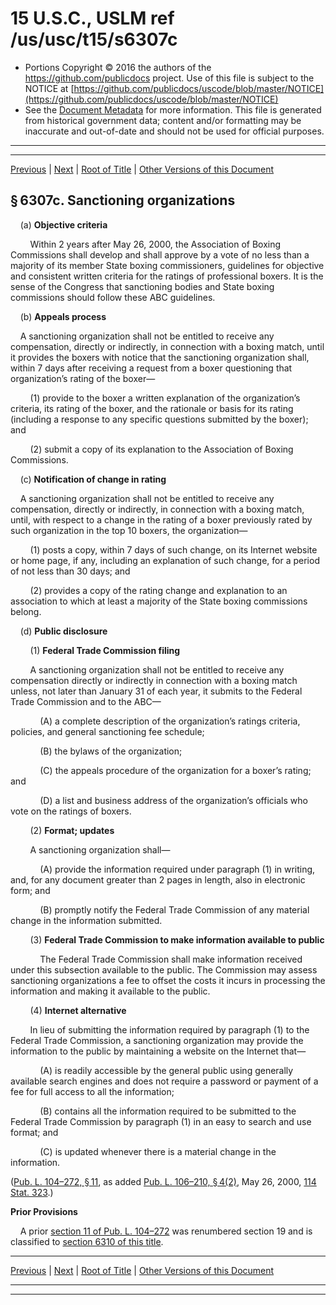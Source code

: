 ---
---

# 15 U.S.C., USLM ref /us/usc/t15/s6307c

* Portions Copyright © 2016 the authors of the https://github.com/publicdocs project.
  Use of this file is subject to the NOTICE at [https://github.com/publicdocs/uscode/blob/master/NOTICE](https://github.com/publicdocs/uscode/blob/master/NOTICE)
* See the [Document Metadata](././../../../..//README.md) for more information.
  This file is generated from historical government data; content and/or formatting may be inaccurate and out-of-date and should not be used for official purposes.

----------
----------

[Previous](./../../../..//us/usc/t15/ch89/m__us_usc_t15_s6307b.md) | [Next](./../../../..//us/usc/t15/ch89/m__us_usc_t15_s6307d.md) | [Root of Title](./../../../../) | [Other Versions of this Document](https://publicdocs.github.io/go/links?ns=uslm&ref=%2Fus%2Fusc%2Ft15%2Fs6307c)

## § 6307c. Sanctioning organizations

    (a) __Objective criteria__ 

        Within 2 years after May 26, 2000, the Association of Boxing Commissions shall develop and shall approve by a vote of no less than a majority of its member State boxing commissioners, guidelines for objective and consistent written criteria for the ratings of professional boxers. It is the sense of the Congress that sanctioning bodies and State boxing commissions should follow these ABC guidelines.

    (b) __Appeals process__ 

    A sanctioning organization shall not be entitled to receive any compensation, directly or indirectly, in connection with a boxing match, until it provides the boxers with notice that the sanctioning organization shall, within 7 days after receiving a request from a boxer questioning that organization’s rating of the boxer—

        (1) provide to the boxer a written explanation of the organization’s criteria, its rating of the boxer, and the rationale or basis for its rating (including a response to any specific questions submitted by the boxer); and

        (2) submit a copy of its explanation to the Association of Boxing Commissions.

    (c) __Notification of change in rating__ 

    A sanctioning organization shall not be entitled to receive any compensation, directly or indirectly, in connection with a boxing match, until, with respect to a change in the rating of a boxer previously rated by such organization in the top 10 boxers, the organization—

        (1) posts a copy, within 7 days of such change, on its Internet website or home page, if any, including an explanation of such change, for a period of not less than 30 days; and

        (2) provides a copy of the rating change and explanation to an association to which at least a majority of the State boxing commissions belong.

    (d) __Public disclosure__ 

        (1) __Federal Trade Commission filing__ 

        A sanctioning organization shall not be entitled to receive any compensation directly or indirectly in connection with a boxing match unless, not later than January 31 of each year, it submits to the Federal Trade Commission and to the ABC—

            (A) a complete description of the organization’s ratings criteria, policies, and general sanctioning fee schedule;

            (B) the bylaws of the organization;

            (C) the appeals procedure of the organization for a boxer’s rating; and

            (D) a list and business address of the organization’s officials who vote on the ratings of boxers.

        (2) __Format; updates__ 

        A sanctioning organization shall—

            (A) provide the information required under paragraph (1) in writing, and, for any document greater than 2 pages in length, also in electronic form; and

            (B) promptly notify the Federal Trade Commission of any material change in the information submitted.

        (3) __Federal Trade Commission to make information available to public__ 

            The Federal Trade Commission shall make information received under this subsection available to the public. The Commission may assess sanctioning organizations a fee to offset the costs it incurs in processing the information and making it available to the public.

        (4) __Internet alternative__ 

        In lieu of submitting the information required by paragraph (1) to the Federal Trade Commission, a sanctioning organization may provide the information to the public by maintaining a website on the Internet that—

            (A) is readily accessible by the general public using generally available search engines and does not require a password or payment of a fee for full access to all the information;

            (B) contains all the information required to be submitted to the Federal Trade Commission by paragraph (1) in an easy to search and use format; and

            (C) is updated whenever there is a material change in the information.

([Pub. L. 104–272, § 11][/us/pl/104/272/s11], as added [Pub. L. 106–210, § 4(2)][/us/pl/106/210/s4/2], May 26, 2000, [114 Stat. 323][/us/stat/114/323].)

 __Prior Provisions__ 

    A prior [section 11 of Pub. L. 104–272][/us/pl/104/272/s11] was renumbered section 19 and is classified to [section 6310 of this title][/us/usc/t15/s6310].

----------

[Previous](./../../../..//us/usc/t15/ch89/m__us_usc_t15_s6307b.md) | [Next](./../../../..//us/usc/t15/ch89/m__us_usc_t15_s6307d.md) | [Root of Title](./../../../../) | [Other Versions of this Document](https://publicdocs.github.io/go/links?ns=uslm&ref=%2Fus%2Fusc%2Ft15%2Fs6307c)

----------
----------

[/us/pl/104/272/s11]: https://publicdocs.github.io/go/links?ns=uslm&ref=%2Fus%2Fpl%2F104%2F272%2Fs11
[/us/pl/106/210/s4/2]: https://publicdocs.github.io/go/links?ns=uslm&ref=%2Fus%2Fpl%2F106%2F210%2Fs4%2F2
[/us/stat/114/323]: https://publicdocs.github.io/go/links?ns=uslm&ref=%2Fus%2Fstat%2F114%2F323
[/us/pl/104/272/s11]: https://publicdocs.github.io/go/links?ns=uslm&ref=%2Fus%2Fpl%2F104%2F272%2Fs11
[/us/usc/t15/s6310]: https://publicdocs.github.io/go/links?ns=uslm&ref=%2Fus%2Fusc%2Ft15%2Fs6310



